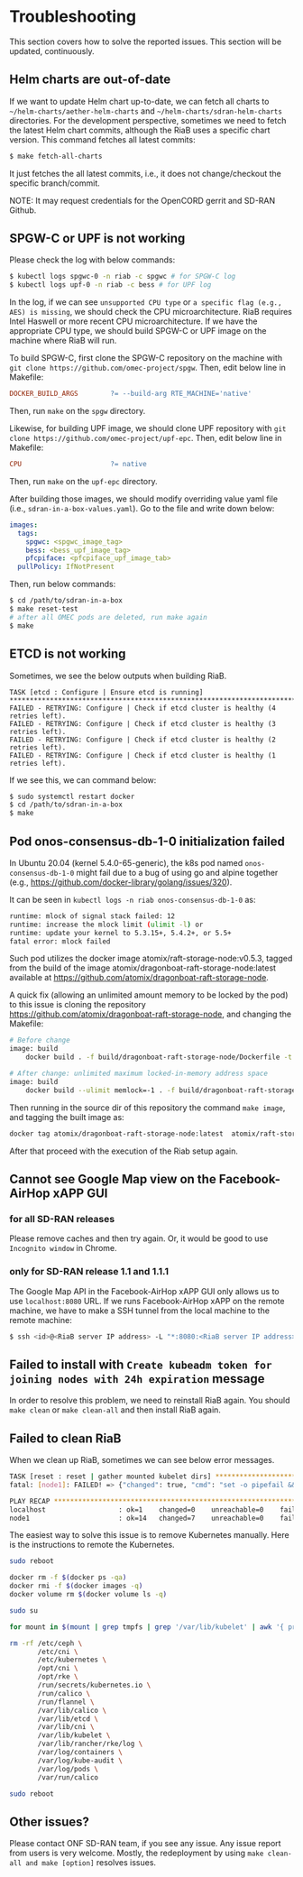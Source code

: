 <!--
SPDX-FileCopyrightText: 2019-present Open Networking Foundation <info@opennetworking.org>

SPDX-License-Identifier: Apache-2.0
-->

# Troubleshooting
This section covers how to solve the reported issues. This section will be updated, continuously.

## Helm charts are out-of-date
If we want to update Helm chart up-to-date, we can fetch all charts to `~/helm-charts/aether-helm-charts` and  `~/helm-charts/sdran-helm-charts` directories.
For the development perspective, sometimes we need to fetch the latest Helm chart commits, although the RiaB uses a specific chart version. This command fetches all latest commits:
```bash
$ make fetch-all-charts
```
It just fetches the all latest commits, i.e., it does not change/checkout the specific branch/commit.

NOTE: It may request credentials for the OpenCORD gerrit and SD-RAN Github.

## SPGW-C or UPF is not working
Please check the log with below commands:
```bash
$ kubectl logs spgwc-0 -n riab -c spgwc # for SPGW-C log
$ kubectl logs upf-0 -n riab -c bess # for UPF log
```

In the log, if we can see `unsupported CPU type` or `a specific flag (e.g., AES) is missing`, we should check the CPU microarchitecture. RiaB requires Intel Haswell or more recent CPU microarchitecture.
If we have the appropriate CPU type, we should build SPGW-C or UPF image on the machine where RiaB will run.

To build SPGW-C, first clone the SPGW-C repository on the machine with `git clone https://github.com/omec-project/spgw`. Then, edit below line in Makefile:
```makefile
DOCKER_BUILD_ARGS        ?= --build-arg RTE_MACHINE='native'
```
Then, run `make` on the `spgw` directory.

Likewise, for building UPF image, we should clone UPF repository with `git clone https://github.com/omec-project/upf-epc`. Then, edit below line in Makefile:
```makefile
CPU                      ?= native
```
Then, run `make` on the `upf-epc` directory.

After building those images, we should modify overriding value yaml file (i.e., `sdran-in-a-box-values.yaml`). Go to the file and write down below:
```yaml
images:
  tags:
    spgwc: <spgwc_image_tag>
    bess: <bess_upf_image_tag>
    pfcpiface: <pfcpiface_upf_image_tab>
  pullPolicy: IfNotPresent
```
Then, run below commands:
```bash
$ cd /path/to/sdran-in-a-box
$ make reset-test
# after all OMEC pods are deleted, run make again
$ make
```

## ETCD is not working
Sometimes, we see the below outputs when building RiaB.
```text
TASK [etcd : Configure | Ensure etcd is running] ***********************************************************************
FAILED - RETRYING: Configure | Check if etcd cluster is healthy (4 retries left).
FAILED - RETRYING: Configure | Check if etcd cluster is healthy (3 retries left).
FAILED - RETRYING: Configure | Check if etcd cluster is healthy (2 retries left).
FAILED - RETRYING: Configure | Check if etcd cluster is healthy (1 retries left).
```

If we see this, we can command below:
```bash
$ sudo systemctl restart docker
$ cd /path/to/sdran-in-a-box
$ make
```

## Pod onos-consensus-db-1-0 initialization failed

In Ubuntu 20.04 (kernel 5.4.0-65-generic), the k8s pod named `onos-consensus-db-1-0` might fail due to a bug of using go and alpine together (e.g., https://github.com/docker-library/golang/issues/320).

It can be seen in `kubectl logs -n riab onos-consensus-db-1-0` as:
```bash
runtime: mlock of signal stack failed: 12
runtime: increase the mlock limit (ulimit -l) or
runtime: update your kernel to 5.3.15+, 5.4.2+, or 5.5+
fatal error: mlock failed
```

Such pod utilizes the docker image atomix/raft-storage-node:v0.5.3, tagged from the build of the image atomix/dragonboat-raft-storage-node:latest available at https://github.com/atomix/dragonboat-raft-storage-node.

A quick fix (allowing an unlimited amount memory to be locked by the pod) to this issue is cloning the repository https://github.com/atomix/dragonboat-raft-storage-node, and changing the Makefile:

```bash
# Before change
image: build
	docker build . -f build/dragonboat-raft-storage-node/Dockerfile -t atomix/dragonboat-raft-storage-node:${RAFT_STORAGE_NODE_VERSION}

# After change: unlimited maximum locked-in-memory address space
image: build
	docker build --ulimit memlock=-1 . -f build/dragonboat-raft-storage-node/Dockerfile -t atomix/dragonboat-raft-storage-node:${RAFT_STORAGE_NODE_VERSION}
```

Then running in the source dir of this repository the command `make image`, and tagging the built image as:

```bash
docker tag atomix/dragonboat-raft-storage-node:latest  atomix/raft-storage-node:v0.5.3
```

After that proceed with the execution of the Riab setup again.

## Cannot see Google Map view on the Facebook-AirHop xAPP GUI
### for all SD-RAN releases
Please remove caches and then try again.
Or, it would be good to use `Incognito window` in Chrome.

### only for SD-RAN release 1.1 and 1.1.1
The Google Map API in the Facebook-AirHop xAPP GUI only allows us to use `localhost:8080` URL.
If we runs Facebook-AirHop xAPP on the remote machine, we have to make a SSH tunnel from the local machine to the remote machine:
```bash
$ ssh <id>@<RiaB server IP address> -L "*:8080:<RiaB server IP address>:30095"
```

## Failed to install with `Create kubeadm token for joining nodes with 24h expiration` message
In order to resolve this problem, we need to reinstall RiaB again.
You should `make clean` or `make clean-all` and then install RiaB again.

## Failed to clean RiaB
When we clean up RiaB, sometimes we can see below error messages.
```bash
TASK [reset : reset | gather mounted kubelet dirs] *******************************************************************************************************************************************************************************************************************************************************************************************************************************************************************************************************************************************
fatal: [node1]: FAILED! => {"changed": true, "cmd": "set -o pipefail && mount | grep /var/lib/kubelet/ | awk '{print $3}' | tac", "delta": "0:00:00.007286", "end": "2021-07-15 19:15:47.566996", "msg": "non-zero return code", "rc": 1, "start": "2021-07-15 19:15:47.559710", "stderr": "", "stderr_lines": [], "stdout": "", "stdout_lines": []}

PLAY RECAP ***********************************************************************************************************************************************************************************************************************************************************************************************************************************************************************************************************************************************************************************
localhost                  : ok=1    changed=0    unreachable=0    failed=0    skipped=0    rescued=0    ignored=0
node1                      : ok=14   changed=7    unreachable=0    failed=1    skipped=22   rescued=0    ignored=0
```

The easiest way to solve this issue is to remove Kubernetes manually.
Here is the instructions to remote the Kubernetes.
```bash
sudo reboot

docker rm -f $(docker ps -qa)
docker rmi -f $(docker images -q)
docker volume rm $(docker volume ls -q)

sudo su

for mount in $(mount | grep tmpfs | grep '/var/lib/kubelet' | awk '{ print $3 }') /var/lib/kubelet /var/lib/rancher; do umount $mount; done

rm -rf /etc/ceph \
       /etc/cni \
       /etc/kubernetes \
       /opt/cni \
       /opt/rke \
       /run/secrets/kubernetes.io \
       /run/calico \
       /run/flannel \
       /var/lib/calico \
       /var/lib/etcd \
       /var/lib/cni \
       /var/lib/kubelet \
       /var/lib/rancher/rke/log \
       /var/log/containers \
       /var/log/kube-audit \
       /var/log/pods \
       /var/run/calico

sudo reboot
```

## Other issues?
Please contact ONF SD-RAN team, if you see any issue. Any issue report from users is very welcome.
Mostly, the redeployment by using `make clean-all and make [option]` resolves issues.